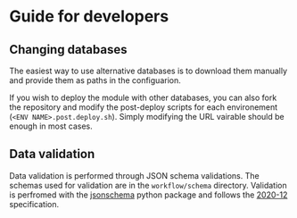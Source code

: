 # Guide for developers

## Changing databases

The easiest way to use alternative databases is to download them manually and
provide them as paths in the configuarion.

If you wish to deploy the module with other databases, you can also fork the
repository and modify the post-deploy scripts for each environement
(`<ENV NAME>.post.deploy.sh`).
Simply modifying the URL vairable should be enough in most cases.

## Data validation

Data validation is performed through JSON schema validations.
The schemas used for validation are in the `workflow/schema` directory.
Validation is perfromed with the [jsonschema](https://python-jsonschema.readthedocs.io/en/latest/#)
python package and follows the [2020-12](https://json-schema.org/draft/2020-12/release-notes.html) specification.